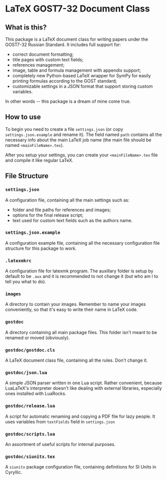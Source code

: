 # LaTeX GOST7-32 Document Class

## What is this?
This package is a LaTeX document class for writing papers under the GOST7-32 Russian Standard. It includes full support for:
* correct document formatting;
* title pages with custom text fields;
* references management;
* image, table and formula management with appendix support;
* completely new Python-based LaTeX wrapper for SymPy for easily printing formulas according to the GOST standard;
* customizable settings in a JSON format that support storing custom variables.

In other words -- this package is a dream of mine come true.

## How to use
To begin you need to create a file `settings.json` (or copy `settings.json.example` and rename it). The field named `path` contains all the necessary info about the main LaTeX job name (the main file should be named `<mainFileName>.tex`).

After you setup your settings, you can create your `<mainFileName>.tex` file and compile it like regular LaTeX. 

## File Structure
### `settings.json`
A configuration file, containing all the main settings such as:
* folder and file paths for references and images;
* options for the final release script;
* text used for custom text fields such as the authors name.

### `settings.json.example`
A configuration example file, containing all the necessary configuration file structure for this package to work.

### `.latexmkrc`
A configuration file for latexmk program. The auxillary folder is setup by default to be `.aux` and it is recommended to not change it (but who am I to tell you what to do).

### `images`
A directory to contain your images. Remember to name your images conveniently, so that it's easy to write their name in LaTeX code.

### `gostdoc`
A directory containing all main package files. This folder isn't meant to be renamed or moved (obviously).

### `gostdoc/gostdoc.cls`
A LaTeX document class file, containing all the rules. Don't change it.

### `gostdoc/json.lua`
A simple JSON parser written in one Lua script. Rather convenient, because LuaLaTeX's interpreter doesn't like dealing with external libraries, especially ones installed with LuaRocks.

### `gostdoc/release.lua`
A script for automatic renaming and copying a PDF file for lazy people. It uses variables from `textFields` field in `settings.json`

### `gostdoc/scripts.lua`
An assortment of useful scripts for internal purposes.

### `gostdoc/siunitx.tex`
A `siunitx` package configuration file, containing definitions for SI Units in Cyryllic.